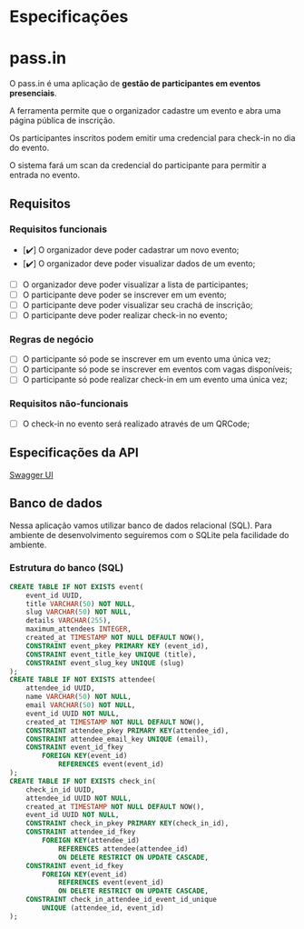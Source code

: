 # Especificações

# pass.in

O pass.in é uma aplicação de **gestão de participantes em eventos presenciais**.

A ferramenta permite que o organizador cadastre um evento e abra uma página pública de inscrição.

Os participantes inscritos podem emitir uma credencial para check-in no dia do evento.

O sistema fará um scan da credencial do participante para permitir a entrada no evento.

## Requisitos

### Requisitos funcionais

- [✔️]  O organizador deve poder cadastrar um novo evento;
- [✔️]  O organizador deve poder visualizar dados de um evento;
- [ ]  O organizador deve poder visualizar a lista de participantes;
- [ ]  O participante deve poder se inscrever em um evento;
- [ ]  O participante deve poder visualizar seu crachá de inscrição;
- [ ]  O participante deve poder realizar check-in no evento;

### Regras de negócio

- [ ]  O participante só pode se inscrever em um evento uma única vez;
- [ ]  O participante só pode se inscrever em eventos com vagas disponíveis;
- [ ]  O participante só pode realizar check-in em um evento uma única vez;

### Requisitos não-funcionais

- [ ]  O check-in no evento será realizado através de um QRCode;

## Especificações da API

[Swagger UI](https://nlw-unite-nodejs.onrender.com/docs/static/index.html)

## Banco de dados

Nessa aplicação vamos utilizar banco de dados relacional (SQL). Para ambiente de desenvolvimento seguiremos com o SQLite pela facilidade do ambiente.

### Estrutura do banco (SQL)

```sql
CREATE TABLE IF NOT EXISTS event(
    event_id UUID,
    title VARCHAR(50) NOT NULL,
    slug VARCHAR(50) NOT NULL,
    details VARCHAR(255),
    maximum_attendees INTEGER,
    created_at TIMESTAMP NOT NULL DEFAULT NOW(),
    CONSTRAINT event_pkey PRIMARY KEY (event_id),
    CONSTRAINT event_title_key UNIQUE (title),
    CONSTRAINT event_slug_key UNIQUE (slug)
);
CREATE TABLE IF NOT EXISTS attendee(
    attendee_id UUID,
    name VARCHAR(50) NOT NULL,
    email VARCHAR(50) NOT NULL,
    event_id UUID NOT NULL,
    created_at TIMESTAMP NOT NULL DEFAULT NOW(),
    CONSTRAINT attendee_pkey PRIMARY KEY(attendee_id),
    CONSTRAINT attendee_email_key UNIQUE (email),
    CONSTRAINT event_id_fkey
        FOREIGN KEY(event_id) 
            REFERENCES event(event_id)
);
CREATE TABLE IF NOT EXISTS check_in(
    check_in_id UUID,
    attendee_id UUID NOT NULL,
    created_at TIMESTAMP NOT NULL DEFAULT NOW(),
    event_id UUID NOT NULL,
    CONSTRAINT check_in_pkey PRIMARY KEY(check_in_id),
    CONSTRAINT attendee_id_fkey
        FOREIGN KEY(attendee_id) 
            REFERENCES attendee(attendee_id)
            ON DELETE RESTRICT ON UPDATE CASCADE,
    CONSTRAINT event_id_fkey
        FOREIGN KEY(event_id) 
            REFERENCES event(event_id)
            ON DELETE RESTRICT ON UPDATE CASCADE,
    CONSTRAINT check_in_attendee_id_event_id_unique
        UNIQUE (attendee_id, event_id)                        
);
```